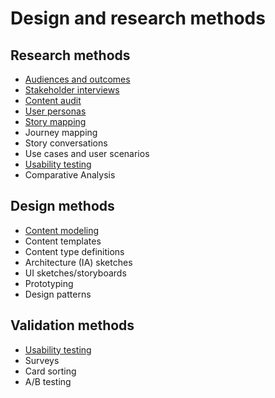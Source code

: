 # Design and research methods

## Research methods

- [Audiences and outcomes](research/audiences-and-outcomes-guide.md)
- [Stakeholder interviews](research/stakeholder-interviews-guide.md)
- [Content audit](research/content-audit-guide.md)
- [User personas](research/user-personas-guide.md)
- [Story mapping](research/story-mapping-guide.md)
- Journey mapping
- Story conversations
- Use cases and user scenarios
- [Usability testing](research/usability-testing-guide.md)
- Comparative Analysis

## Design methods

- [Content modeling](design/content-modeling-guide.md)
- Content templates
- Content type definitions
- Architecture (IA) sketches
- UI sketches/storyboards
- Prototyping
- Design patterns

## Validation methods

- [Usability testing](research/usability-testing-guide.md)
- Surveys
- Card sorting
- A/B testing
